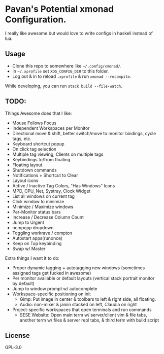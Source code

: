 # Pavan's Potential xmonad Configuration.

I really like awesome but would love to write configs in haskell instead of
lua.


## Usage

* Clone this repo to somewhere like `~/.config/xmonad/`.
* In `~/.xprofile` set `XDG_CONFIG_DIR` to this folder.
* Log out & in to reload `.xprofile` & run `xmonad --recompile`.

While developing, you can run `stack build --file-watch`.


## TODO:

Things Awesome does that I like:

* Mouse Follows Focus
* Independent Workspaces per Monitor
* Directional move & shift, better switch/move to monitor bindings, cycle tags, etc.
* Keyboard shortcut popup
* On click tag selection
* Multiple tag viewing, Clients on multiple tags
* Keybindings to/from floating
* Floating layout
* Shutdown commands
* Notifications + Shortcut to Clear
* Layout icons
* Active / Inactive Tag Colors, "Has Windows" Icons
* MPD, CPU, Net, Systray, Clock Widget
* List all windows on current tag
* Click window to minimize
* Minimize / Maximize windows
* Per-Monitor status bars
* Increase / Decrease Column Count
* Jump to Urgent
* ncmpcpp dropdown
* Toggling workrave / compton
* Autostart apps(runonce)
* Keep on Top keybinding
* Swap w/ Master

Extra things I want it to do:

* Proper dynamic tagging + autotagging new windows
  (sometimes assigned tags get fucked in awesome)
* Per monitor available or default layouts
  (vertical stack portrait monitor by default)
* Jump to window prompt w/ autocomplete
* Workspace-specific positioning on init
    * Gimp: Put image in center & toolbars to left & right side, all floating.
    * Audio: non-mixer & jamin stacked on left, Claudia on right
* Project-specific workspaces that open terminals and run commands
    * SESE Website: Open main term w/ server/client vim & file tabs, another
      term w/ files & server repl tabs, & third term with build script


## License

GPL-3.0
